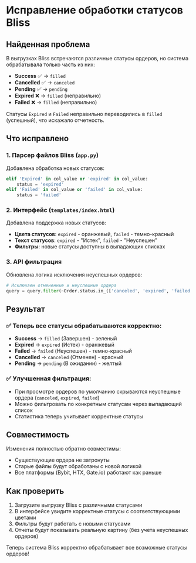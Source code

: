 # Исправление обработки статусов Bliss

## Найденная проблема

В выгрузках Bliss встречаются различные статусы ордеров, но система обрабатывала только часть из них:
- **Success** ✅ → `filled`
- **Cancelled** ✅ → `canceled`
- **Pending** ✅ → `pending`
- **Expired** ❌ → `filled` (неправильно)
- **Failed** ❌ → `filled` (неправильно)

Статусы `Expired` и `Failed` неправильно переводились в `filled` (успешный), что искажало отчетность.

## Что исправлено

### 1. Парсер файлов Bliss (`app.py`)
Добавлена обработка новых статусов:
```python
elif 'Expired' in col_value or 'expired' in col_value:
    status = 'expired'
elif 'Failed' in col_value or 'failed' in col_value:
    status = 'failed'
```

### 2. Интерфейс (`templates/index.html`)
Добавлена поддержка новых статусов:
- **Цвета статусов**: `expired` - оранжевый, `failed` - темно-красный
- **Текст статусов**: `expired` - "Истек", `failed` - "Неуспешен"
- **Фильтры**: новые статусы доступны в выпадающих списках

### 3. API фильтрация
Обновлена логика исключения неуспешных ордеров:
```python
# Исключаем отмененные и неуспешные ордера
query = query.filter(~Order.status.in_(['canceled', 'expired', 'failed']))
```

## Результат

### ✅ Теперь все статусы обрабатываются корректно:
- **Success** → `filled` (Завершен) - зеленый
- **Expired** → `expired` (Истек) - оранжевый
- **Failed** → `failed` (Неуспешен) - темно-красный
- **Cancelled** → `canceled` (Отменен) - красный
- **Pending** → `pending` (В ожидании) - желтый

### ✅ Улучшенная фильтрация:
- При просмотре ордеров по умолчанию скрываются неуспешные ордера (`canceled`, `expired`, `failed`)
- Можно фильтровать по конкретным статусам через выпадающий список
- Статистика теперь учитывает корректные статусы

## Совместимость

Изменения полностью обратно совместимы:
- Существующие ордера не затронуты
- Старые файлы будут обработаны с новой логикой
- Все платформы (Bybit, HTX, Gate.io) работают как раньше

## Как проверить

1. Загрузите выгрузку Bliss с различными статусами
2. В интерфейсе увидите корректные статусы с соответствующими цветами
3. Фильтры будут работать с новыми статусами
4. Отчеты будут показывать реальную картину (без учета неуспешных ордеров)

Теперь система Bliss корректно обрабатывает все возможные статусы ордеров! 